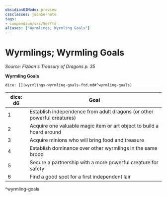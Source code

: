 ```yaml
---
obsidianUIMode: preview
cssclasses: json5e-note
tags:
- compendium/src/5e/ftd
aliases: ["Wyrmlings; Wyrmling Goals"]
---
```

# Wyrmlings; Wyrmling Goals
*Source: Fizban's Treasury of Dragons p. 35* 

**Wyrmling Goals**

`dice: [](wyrmlings-wyrmling-goals-ftd.md#^wyrmling-goals)`

| dice: d6 | Goal |
|----------|------|
| 1 | Establish independence from adult dragons (or other powerful creatures) |
| 2 | Acquire one valuable magic item or art object to build a hoard around |
| 3 | Acquire minions who will bring food and treasure |
| 4 | Establish dominance over other wyrmlings in the same brood |
| 5 | Secure a partnership with a more powerful creature for safety |
| 6 | Find a good spot for a first independent lair |
^wyrmling-goals
